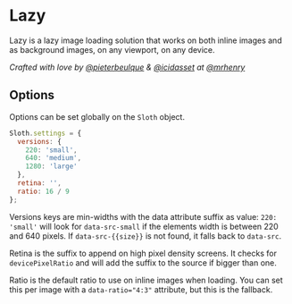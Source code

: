 # Lazy

Lazy is a lazy image loading solution that works on both inline images and as background images, on any viewport, on any device.

*Crafted with love by [@pieterbeulque](//github.com/pieterbeulque) & [@icidasset](//github.com/icidasset) at [@mrhenry](github.com/mrhenry)*

## Options

Options can be set globally on the `Sloth` object.

```js
Sloth.settings = {
  versions: {
    220: 'small',
    640: 'medium',
    1280: 'large'
  },
  retina: '',
  ratio: 16 / 9
};
```

Versions keys are min-widths with the data attribute suffix as value: `220: 'small'` will look for `data-src-small` if the elements width is between 220 and 640 pixels. If `data-src-{{size}}` is not found, it falls back to `data-src`.

Retina is the suffix to append on high pixel density screens. It checks for `devicePixelRatio` and will add the suffix to the source if bigger than one.

Ratio is the default ratio to use on inline images when loading. You can set this per image with a `data-ratio="4:3"` attribute, but this is the fallback.